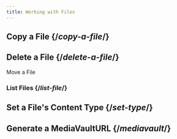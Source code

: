 ```yaml
---
title: Working with Files
---
```




## Copy a File {/*copy-a-file*/}

## Delete a File   {/*delete-a-file*/}
Move a File
### List Files  {/*list-file*/}
## Set a File's Content Type  {/*set-type*/}
## Generate a MediaVaultURL {/*mediavault*/}
